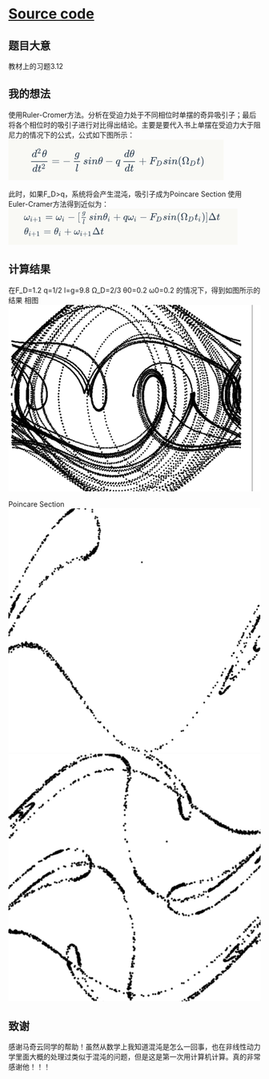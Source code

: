 # [Source code](https://github.com/pycll/computationalphysics_N2015301020174/blob/master/schoolwork_6/schoolwork_6.py)
## 题目大意

教材上的习题3.12

## 我的想法

使用Ruler-Cromer方法。分析在受迫力处于不同相位时单摆的奇异吸引子；最后将各个相位时的吸引子进行对比得出结论。主要是要代入书上单摆在受迫力大于阻尼力的情况下的公式，公式如下图所示：
![image](https://github.com/pycll/computationalphysics_N2015301020174/blob/master/schoolwork_6/%E6%88%AA%E5%9B%BE_2017-10-28_00-32-51.png)

此时，如果F_D>q，系统将会产生混沌，吸引子成为Poincare Section
使用Euler-Cramer方法得到近似为：
![image](https://github.com/pycll/computationalphysics_N2015301020174/blob/master/schoolwork_6/Formula.PNG)

## 计算结果
在F_D=1.2 q=1/2 l=g=9.8 Ω_D=2/3 θ0=0.2 ω0=0.2 的情况下，得到如图所示的结果
相图
![image](https://github.com/pycll/computationalphysics_N2015301020174/blob/master/schoolwork_6/Phase.PNG)

Poincare Section
![image](https://github.com/pycll/computationalphysics_N2015301020174/blob/master/schoolwork_6/PoincareSection_1.PNG)
![image](https://github.com/pycll/computationalphysics_N2015301020174/blob/master/schoolwork_6/Poincare%20Section_2.PNG)

## 致谢
感谢马奇云同学的帮助！虽然从数学上我知道混沌是怎么一回事，也在非线性动力学里面大概的处理过类似于混沌的问题，但是这是第一次用计算机计算。真的非常感谢他！！！
